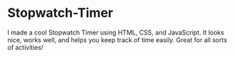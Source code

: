 # Stopwatch-Timer
I made a cool Stopwatch Timer using HTML, CSS, and JavaScript. It looks nice, works well, and helps you keep track of time easily. Great for all sorts of activities!
